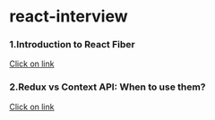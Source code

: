 # react-interview


### 1.Introduction to React Fiber
[Click on link](https://flexiple.com/react/react-fiber)


### 2.Redux vs Context API: When to use them?

[Click on link]([https://flexiple.com/react/react-fiber](https://dev.to/ruppysuppy/redux-vs-context-api-when-to-use-them-4k3p))



